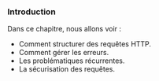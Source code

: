 ### Introduction

Dans ce chapitre, nous allons voir : 
- Comment structurer des requêtes HTTP.
- Comment gérer les erreurs.
- Les problématiques récurrentes.
- La sécurisation des requêtes.
